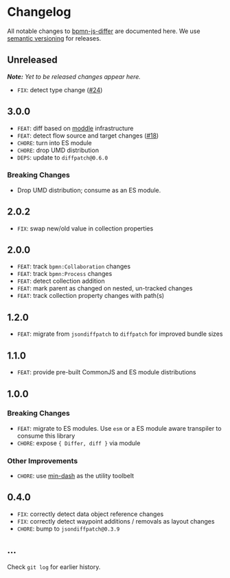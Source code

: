 # Changelog

All notable changes to [bpmn-js-differ](https://github.com/bpmn-io/bpmn-js-differ) are documented here. We use [semantic versioning](http://semver.org/) for releases.

## Unreleased

___Note:__ Yet to be released changes appear here._

* `FIX`: detect type change ([#24](https://github.com/bpmn-io/bpmn-js-differ/issues/24))

## 3.0.0

* `FEAT`: diff based on [moddle](https://github.com/bpmn-io/moddle) infrastructure
* `FEAT`: detect flow source and target changes ([#18](https://github.com/bpmn-io/bpmn-js-differ/issues/18))
* `CHORE`: turn into ES module
* `CHORE`: drop UMD distribution
* `DEPS`: update to `diffpatch@0.6.0`

### Breaking Changes

* Drop UMD distribution; consume as an ES module.

## 2.0.2

* `FIX`: swap new/old value in collection properties

## 2.0.0

* `FEAT`: track `bpmn:Collaboration` changes
* `FEAT`: track `bpmn:Process` changes
* `FEAT`: detect collection addition
* `FEAT`: mark parent as changed on nested, un-tracked changes
* `FEAT`: track collection property changes with path(s)

## 1.2.0

* `FEAT`: migrate from `jsondiffpatch` to `diffpatch` for improved bundle sizes

## 1.1.0

* `FEAT`: provide pre-built CommonJS and ES module distributions

## 1.0.0

### Breaking Changes

* `FEAT`: migrate to ES modules. Use `esm` or a ES module aware transpiler to consume this library
* `CHORE`: expose `{ Differ, diff }` via module

### Other Improvements

* `CHORE`: use [min-dash](https://github.com/bpmn-io/min-dash) as the utility toolbelt

## 0.4.0

* `FIX`: correctly detect data object reference changes
* `FIX`: correctly detect waypoint additions / removals as layout changes
* `CHORE`: bump to `jsondiffpatch@0.3.9`

## ...

Check `git log` for earlier history.